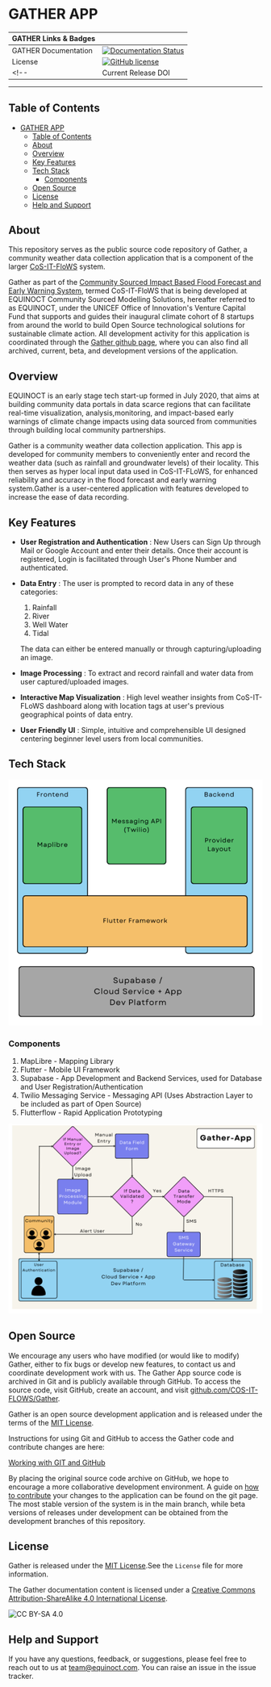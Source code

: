 # GATHER APP

| GATHER Links & Badges              |                                                                             |
|------------------------|----------------------------------------------------------------------------------------------------------------------------------------------------------------------------------------------------------|
| GATHER Documentation      | [![Documentation Status](https://readthedocs.org/projects/gather-documentation/badge/?version=latest)](https://gather-documentation.readthedocs.io/en/latest/?badge=latest)      |
| License                | [![GitHub license](https://img.shields.io/badge/license-MIT-blue.svg)](https://raw.githubusercontent.com/UW-Hydro/VIC/master/LICENSE.txt)                                                              |
<!-- | Current Release DOI    | [![DOI](https://zenodo.org/badge/7766/UW-Hydro/VIC.svg)](https://zenodo.org/badge/latestdoi/7766/UW-Hydro/VIC) | -->

----------

## Table of Contents

- [GATHER APP](#gather-app)
  - [Table of Contents](#table-of-contents)
  - [About](#about)
  - [Overview](#overview)
  - [Key Features](#key-features)
  - [Tech Stack](#tech-stack)
    - [Components](#components)
  - [Open Source](#open-source)
  - [License](#license)
  - [Help and Support](#help-and-support)

## About

This repository serves as the public source code repository of Gather, a community weather data collection application that is a component of the larger [CoS-IT-FloWS](https://cos-it-flows-documentation.readthedocs.io/en/latest/) system.

Gather as part of the [Community Sourced Impact Based Flood Forecast and Early Warning System](https://cos-it-flows-documentation.readthedocs.io/en/latest/), termed CoS-IT-FloWS that is being developed at EQUINOCT Community Sourced Modelling Solutions, hereafter referred to as EQUINOCT, under the UNICEF Office of Innovation's Venture Capital Fund that supports and guides their inaugural climate cohort of 8 startups from around the world to build Open Source technological solutions for sustainable climate action. All development activity for this application is coordinated through the [Gather github page](https://github.com/COS-IT-FLOWS/Gather), where you can also find all archived, current, beta, and development versions of the application.

## Overview

EQUINOCT is an early stage tech start-up formed in July 2020, that aims at building community data portals in data scarce regions that can facilitate real-time visualization, analysis,monitoring, and impact-based early warnings of climate change impacts using data sourced from communities through building local community partnerships.

Gather is a community weather data collection application. This app is developed for community members to conveniently enter and record the weather data (such as rainfall and groundwater levels) of their locality. This then serves as hyper local input data used in       CoS-IT-FLoWS, for enhanced reliability and accuracy in the flood forecast and early warning system.Gather is a user-centered application with features developed to increase the ease of data recording.

## Key Features

- **User Registration and Authentication** : New Users can Sign Up through Mail or Google Account and enter their details. Once their account is registered, Login is facilitated through User's Phone Number and authenticated.

- **Data Entry** : The user is prompted to record data in any of these categories:

    1. Rainfall
    2. River
    3. Well Water
    4. Tidal

  The data can either be entered manually or through capturing/uploading an image.

- **Image Processing** : To extract and record rainfall and water data from user captured/uploaded images.

- **Interactive Map Visualization** : High level weather insights from CoS-IT-FLoWS dashboard along with location tags at user's previous geographical points of data entry.

- **User Friendly UI** : Simple, intuitive and comprehensible UI designed centering beginner level users from local communities.

## Tech Stack

![diagram](./gather.png)

### Components

1. MapLibre - Mapping Library
2. Flutter - Mobile UI Framework
3. Supabase - App Development and Backend Services, used for Database and User Registration/Authentication
4. Twilio Messaging Service - Messaging API (Uses Abstraction Layer to be included as part of Open Source)
5. Flutterflow - Rapid Application Prototyping

![diagram](./app_flow.png)

## Open Source

We encourage any users who have modified (or would like to modify) Gather, either to fix bugs or develop new features, to contact us and coordinate development work with us. The Gather App source code is archived in Git and is publicly available through GitHub. To access the source code, visit GitHub, create an account, and visit [github.com/COS-IT-FLOWS/Gather](https://github.com/COS-IT-FLOWS/Gather).

Gather is an open source development application and is released under the terms of the [MIT License](./License.md).

Instructions for using Git and GitHub to access the Gather code and contribute changes are here:

[Working with GIT and GitHub](./UserGuide.md)

By placing the original source code archive on GitHub, we hope to encourage a more collaborative development environment. A guide on [how to contribute](./Contribute.md) your changes to the application can be found on the git page. The most stable version of the system is in the main branch, while beta versions of releases under development can be obtained from the development branches of this repository.

## License

Gather is released under the [MIT License](./License.md).See the `License` file for more information.

The Gather documentation content is licensed under a [Creative Commons Attribution-ShareAlike 4.0 International License](https://creativecommons.org/licenses/by-sa/4.0/).

![CC BY-SA 4.0](https://i.creativecommons.org/l/by-sa/4.0/88x31.png)

## Help and Support

If you have any questions, feedback, or suggestions, please feel free to reach out to us at <team@equinoct.com>. You can raise an issue in the issue tracker.
